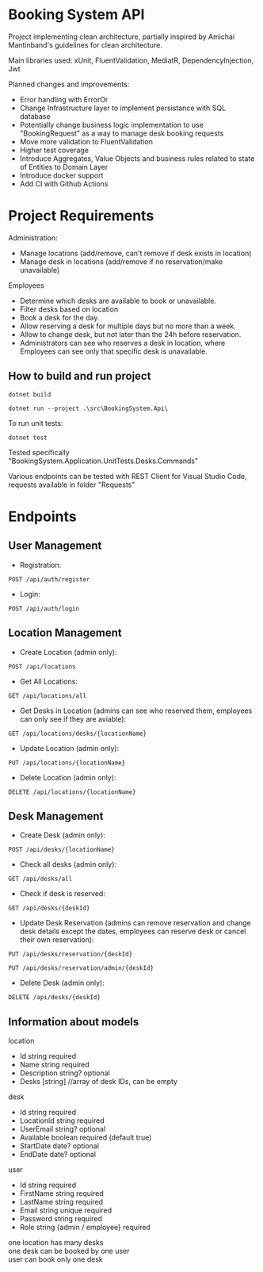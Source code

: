# Booking System API

Project implementing clean architecture, partially inspired by Amichai Mantinband's guidelines for clean architecture.

Main libraries used:
xUnit, FluentValidation, MediatR, DependencyInjection, Jwt

Planned changes and improvements:
- Error handling with ErrorOr
- Change Infrastructure layer to implement persistance with SQL database
- Potentially change business logic implementation to use "BookingRequest" as a way to manage desk booking requests
- Move more validation to FluentValidation
- Higher test coverage
- Introduce Aggregates, Value Objects and business rules related to state of Entities to Domain Layer
- Introduce docker support
- Add CI with Github Actions

# Project Requirements
Administration:
- Manage locations (add/remove, can't remove if desk exists in location)
- Manage desk in locations (add/remove if no reservation/make unavailable)

Employees
- Determine which desks are available to book or unavailable.
- Filter desks based on location
- Book a desk for the day.
- Allow reserving a desk for multiple days but no more than a week.
- Allow to change desk, but not later than the 24h before reservation.
- Administrators can see who reserves a desk in location, where Employees can see only that specific desk is unavailable.

## How to build and run project

```
dotnet build
```

```
dotnet run --project .\src\BookingSystem.Api\ 
```

To run unit tests:
```
dotnet test
```

Tested specifically "BookingSystem.Application.UnitTests.Desks.Commands"

Various endpoints can be tested with REST Client for Visual Studio Code, requests available in folder "Requests"

# Endpoints

## User Management

- Registration:
```
POST /api/auth/register
```

- Login:
```
POST /api/auth/login
```

## Location Management

- Create Location (admin only):
```
POST /api/locations
```

- Get All Locations:
```
GET /api/locations/all
```

- Get Desks in Location (admins can see who reserved them, employees can only see if they are aviable):
```
GET /api/locations/desks/{locationName}
```

- Update Location (admin only):
```
PUT /api/locations/{locationName}
```

- Delete Location (admin only):
```
DELETE /api/locations/{locationName}
```

## Desk Management

- Create Desk (admin only):
```
POST /api/desks/{locationName}
```

- Check all desks (admin only):
```
GET /api/desks/all
```

- Check if desk is reserved:
```
GET /api/desks/{deskId}
```

- Update Desk Reservation
(admins can remove reservation and change desk details except the dates, employees can reserve desk or cancel their own reservation):
```
PUT /api/desks/reservation/{deskId}
```
```
PUT /api/desks/reservation/admin/{deskId}
```

- Delete Desk (admin only):
```
DELETE /api/desks/{deskId}
```

## Information about models

location
- Id string required
- Name string required
- Description string? optional
- Desks [string] //array of desk IDs, can be empty

desk
- Id string required
- LocationId string required
- UserEmail string? optional
- Available boolean required (default true)
- StartDate date? optional
- EndDate date? optional

user
- Id string required
- FirstName string required
- LastName string required
- Email string unique required
- Password string required
- Role string {admin / employee} required

one location has many desks \
one desk can be booked by one user \
user can book only one desk
